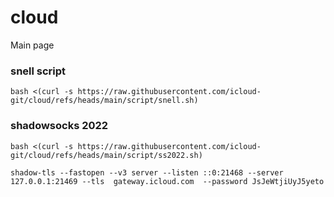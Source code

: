 # cloud

Main page 

### snell script
```
bash <(curl -s https://raw.githubusercontent.com/icloud-git/cloud/refs/heads/main/script/snell.sh)
```

### shadowsocks 2022
```
bash <(curl -s https://raw.githubusercontent.com/icloud-git/cloud/refs/heads/main/script/ss2022.sh)
```

```
shadow-tls --fastopen --v3 server --listen ::0:21468 --server 127.0.0.1:21469 --tls  gateway.icloud.com  --password JsJeWtjiUyJ5yeto
```
